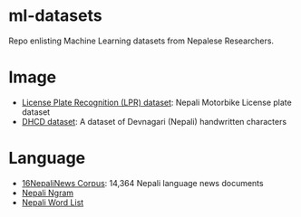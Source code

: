 # ml-datasets
Repo enlisting Machine Learning datasets from Nepalese Researchers.

# Image
- [License Plate Recognition (LPR) dataset](https://github.com/Prasanna1991/LPR): Nepali Motorbike License plate dataset
- [DHCD dataset](https://github.com/Prasanna1991/DHCD_Dataset): A dataset of Devnagari (Nepali) handwritten characters

# Language
- [16NepaliNews Corpus](https://github.com/sndsabin/Nepali-News-Classifier): 14,364 Nepali language news documents
- [Nepali Ngram](https://github.com/virtualanup/nepalingram)
- [Nepali Word List](https://github.com/tesseract-ocr/langdata/blob/master/nep/nep.wordlist)
